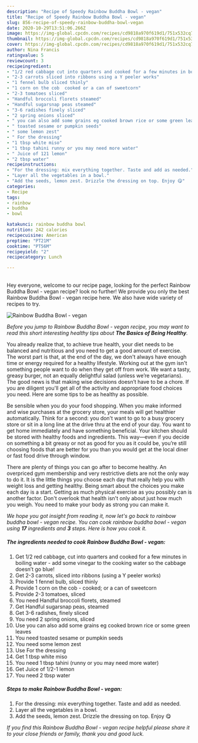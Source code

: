 ```yaml
---
description: "Recipe of Speedy Rainbow Buddha Bowl - vegan"
title: "Recipe of Speedy Rainbow Buddha Bowl - vegan"
slug: 856-recipe-of-speedy-rainbow-buddha-bowl-vegan
date: 2020-10-29T13:51:06.266Z
image: https://img-global.cpcdn.com/recipes/cd9818a970f619d1/751x532cq70/rainbow-buddha-bowl-vegan-recipe-main-photo.jpg
thumbnail: https://img-global.cpcdn.com/recipes/cd9818a970f619d1/751x532cq70/rainbow-buddha-bowl-vegan-recipe-main-photo.jpg
cover: https://img-global.cpcdn.com/recipes/cd9818a970f619d1/751x532cq70/rainbow-buddha-bowl-vegan-recipe-main-photo.jpg
author: Nina Francis
ratingvalue: 5
reviewcount: 3
recipeingredient:
- "1/2 red cabbage cut into quarters and cooked for a few minutes in boiling water  add some vinegar to the cooking water so the cabbage doesnt go blue"
- "2-3 carrots sliced into ribbons using a Y peeler works"
- "1 fennel bulb sliced thinly"
- "1 corn on the cob  cooked or a can of sweetcorn"
- "2-3 tomatoes sliced"
- "Handful broccoli florets steamed"
- "Handful sugarsnap peas steamed"
- "3-6 radishes finely sliced"
- "2 spring onions sliced"
- " you can also add some grains eg cooked brown rice or some green leaves"
- " toasted sesame or pumpkin seeds"
- " some lemon zest"
- " For the dressing"
- "1 tbsp white miso"
- "1 tbsp tahini runny or you may need more water"
- " Juice of 121 lemon"
- "2 tbsp water"
recipeinstructions:
- "For the dressing: mix everything together. Taste and add as needed."
- "Layer all the vegetables in a bowl."
- "Add the seeds, lemon zest. Drizzle the dressing on top. Enjoy 😋"
categories:
- Recipe
tags:
- rainbow
- buddha
- bowl

katakunci: rainbow buddha bowl 
nutrition: 242 calories
recipecuisine: American
preptime: "PT21M"
cooktime: "PT56M"
recipeyield: "2"
recipecategory: Lunch

---
```

<br>
Hey everyone, welcome to our recipe page, looking for the perfect Rainbow Buddha Bowl - vegan recipe? look no further! We provide you only the best Rainbow Buddha Bowl - vegan recipe here. We also have wide variety of recipes to try.
<br>


![Rainbow Buddha Bowl - vegan](https://img-global.cpcdn.com/recipes/cd9818a970f619d1/751x532cq70/rainbow-buddha-bowl-vegan-recipe-main-photo.jpg)

<i>Before you jump to Rainbow Buddha Bowl - vegan recipe, you may want to read this short interesting healthy tips about <strong>The Basics of Being Healthy</strong>.</i>

You already realize that, to achieve true health, your diet needs to be balanced and nutritious and you need to get a good amount of exercise. The worst part is that, at the end of the day, we don't always have enough time or energy required for a healthy lifestyle. Working out at the gym isn't something people want to do when they get off from work. We want a tasty, greasy burger, not an equally delightful salad (unless we’re vegetarians). The good news is that making wise decisions doesn’t have to be a chore. If you are diligent you'll get all of the activity and appropriate food choices you need. Here are some tips to be as healthy as possible.

Be sensible when you do your food shopping. When you make informed and wise purchases at the grocery store, your meals will get healthier automatically. Think for a second: you don't want to go to a busy grocery store or sit in a long line at the drive thru at the end of your day. You want to get home immediately and have something beneficial. Your kitchen should be stored with healthy foods and ingredients. This way—even if you decide on something a bit greasy or not as good for you as it could be, you’re still choosing foods that are better for you than you would get at the local diner or fast food drive through window.

There are plenty of things you can go after to become healthy. An overpriced gym membership and very restrictive diets are not the only way to do it. It is the little things you choose each day that really help you with weight loss and getting healthy. Being smart about the choices you make each day is a start. Getting as much physical exercise as you possibly can is another factor. Don't overlook that health isn't only about just how much you weigh. You need to make your body as strong you can make it. 


<i>We hope you got insight from reading it, now let's go back to rainbow buddha bowl - vegan recipe. You can cook rainbow buddha bowl - vegan using <strong>17</strong> ingredients and <strong>3</strong> steps. Here is how you cook it.
</i>

##### The ingredients needed to cook Rainbow Buddha Bowl - vegan:

1. Get 1/2 red cabbage, cut into quarters and cooked for a few minutes in boiling water - add some vinegar to the cooking water so the cabbage doesn’t go blue!
1. Get 2-3 carrots, sliced into ribbons (using a Y peeler works)
1. Provide 1 fennel bulb, sliced thinly
1. Provide 1 corn on the cob - cooked; or a can of sweetcorn
1. Provide 2-3 tomatoes, sliced
1. You need Handful broccoli florets, steamed
1. Get Handful sugarsnap peas, steamed
1. Get 3-6 radishes, finely sliced
1. You need 2 spring onions, sliced
1. Use  you can also add some grains eg cooked brown rice or some green leaves
1. You need  toasted sesame or pumpkin seeds
1. You need  some lemon zest
1. Use  For the dressing
1. Get 1 tbsp white miso
1. You need 1 tbsp tahini (runny or you may need more water)
1. Get  Juice of 1/2-1 lemon
1. You need 2 tbsp water


##### Steps to make Rainbow Buddha Bowl - vegan:

1. For the dressing: mix everything together. Taste and add as needed.
1. Layer all the vegetables in a bowl.
1. Add the seeds, lemon zest. Drizzle the dressing on top. Enjoy 😋


<i>If you find this Rainbow Buddha Bowl - vegan recipe helpful please share it to your close friends or family, thank you and good luck.</i>
